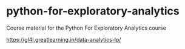 # python-for-exploratory-analytics
Course material for the Python For Exploratory Analytics course 

https://gl4l.greatlearning.in/data-analytics-lp/
